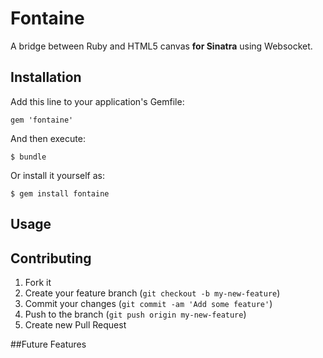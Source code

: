 # Fontaine

A bridge between Ruby and HTML5 canvas **for Sinatra** using Websocket.

## Installation

Add this line to your application's Gemfile:

    gem 'fontaine'

And then execute:

    $ bundle

Or install it yourself as:

    $ gem install fontaine

## Usage



## Contributing

1. Fork it
2. Create your feature branch (`git checkout -b my-new-feature`)
3. Commit your changes (`git commit -am 'Add some feature'`)
4. Push to the branch (`git push origin my-new-feature`)
5. Create new Pull Request

##Future Features
